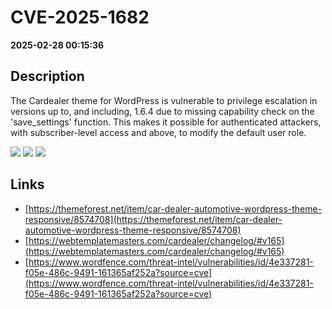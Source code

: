 # CVE-2025-1682

**2025-02-28 00:15:36**

## Description
The Cardealer theme for WordPress is vulnerable to privilege escalation in versions up to, and including, 1.6.4 due to missing capability check on the 'save_settings' function. This makes it possible for authenticated attackers, with subscriber-level access and above, to modify the default user role.

![](https://img.shields.io/static/v1?label=Score&message=8.8&color=red)
![](https://img.shields.io/static/v1?label=Severity&message=HIGH&color=red)
![](https://img.shields.io/static/v1?label=CWE&message=Auth&color=green)

## Links
- [https://themeforest.net/item/car-dealer-automotive-wordpress-theme-responsive/8574708](https://themeforest.net/item/car-dealer-automotive-wordpress-theme-responsive/8574708)
- [https://webtemplatemasters.com/cardealer/changelog/#v165](https://webtemplatemasters.com/cardealer/changelog/#v165)
- [https://www.wordfence.com/threat-intel/vulnerabilities/id/4e337281-f05e-486c-9491-161365af252a?source=cve](https://www.wordfence.com/threat-intel/vulnerabilities/id/4e337281-f05e-486c-9491-161365af252a?source=cve)
